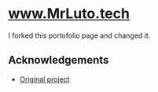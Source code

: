 
# www.MrLuto.tech

I forked this portofolio page and changed it.


## Acknowledgements

 - [Original project](https://github.com/codewithsadee/vcard-personal-portfolio)


